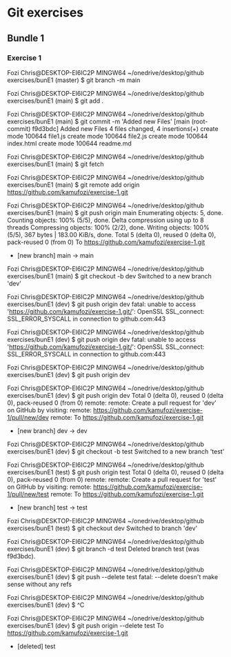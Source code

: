 # Git exercises
## Bundle 1
### Exercise 1
Fozi Chris@DESKTOP-EI6IC2P MINGW64 ~/onedrive/desktop/github exercises/bunE1 (master)
$ git branch -m main

Fozi Chris@DESKTOP-EI6IC2P MINGW64 ~/onedrive/desktop/github exercises/bunE1 (main)
$ git add .

Fozi Chris@DESKTOP-EI6IC2P MINGW64 ~/onedrive/desktop/github exercises/bunE1 (main)
$ git commit -m 'Added new Files'
[main (root-commit) f9d3bdc] Added new Files
 4 files changed, 4 insertions(+)
 create mode 100644 file1.js
 create mode 100644 file2.js
 create mode 100644 index.html
 create mode 100644 readme.md

Fozi Chris@DESKTOP-EI6IC2P MINGW64 ~/onedrive/desktop/github exercises/bunE1 (main)
$ git fetch

Fozi Chris@DESKTOP-EI6IC2P MINGW64 ~/onedrive/desktop/github exercises/bunE1 (main)
$ git remote add origin https://github.com/kamufozi/exercise-1.git

Fozi Chris@DESKTOP-EI6IC2P MINGW64 ~/onedrive/desktop/github exercises/bunE1 (main)
$ git push origin main
Enumerating objects: 5, done.
Counting objects: 100% (5/5), done.
Delta compression using up to 8 threads
Compressing objects: 100% (2/2), done.
Writing objects: 100% (5/5), 367 bytes | 183.00 KiB/s, done.
Total 5 (delta 0), reused 0 (delta 0), pack-reused 0 (from 0)
To https://github.com/kamufozi/exercise-1.git
 * [new branch]      main -> main

Fozi Chris@DESKTOP-EI6IC2P MINGW64 ~/onedrive/desktop/github exercises/bunE1 (main)
$ git checkout -b dev
Switched to a new branch 'dev'

Fozi Chris@DESKTOP-EI6IC2P MINGW64 ~/onedrive/desktop/github exercises/bunE1 (dev)
$ git push origin dev
fatal: unable to access 'https://github.com/kamufozi/exercise-1.git/': OpenSSL SSL_connect: SSL_ERROR_SYSCALL in connection to github.com:443

Fozi Chris@DESKTOP-EI6IC2P MINGW64 ~/onedrive/desktop/github exercises/bunE1 (dev)
$ git push origin dev
fatal: unable to access 'https://github.com/kamufozi/exercise-1.git/': OpenSSL SSL_connect: SSL_ERROR_SYSCALL in connection to github.com:443

Fozi Chris@DESKTOP-EI6IC2P MINGW64 ~/onedrive/desktop/github exercises/bunE1 (dev)
$ git push origin dev


Fozi Chris@DESKTOP-EI6IC2P MINGW64 ~/onedrive/desktop/github exercises/bunE1 (dev)
$ git push origin dev
Total 0 (delta 0), reused 0 (delta 0), pack-reused 0 (from 0)
remote:
remote: Create a pull request for 'dev' on GitHub by visiting:
remote:      https://github.com/kamufozi/exercise-1/pull/new/dev
remote:
To https://github.com/kamufozi/exercise-1.git
 * [new branch]      dev -> dev

Fozi Chris@DESKTOP-EI6IC2P MINGW64 ~/onedrive/desktop/github exercises/bunE1 (dev)
$ git checkout -b test
Switched to a new branch 'test'

Fozi Chris@DESKTOP-EI6IC2P MINGW64 ~/onedrive/desktop/github exercises/bunE1 (test)
$ git push origin test
Total 0 (delta 0), reused 0 (delta 0), pack-reused 0 (from 0)
remote:
remote: Create a pull request for 'test' on GitHub by visiting:
remote:      https://github.com/kamufozi/exercise-1/pull/new/test
remote:
To https://github.com/kamufozi/exercise-1.git
 * [new branch]      test -> test

Fozi Chris@DESKTOP-EI6IC2P MINGW64 ~/onedrive/desktop/github exercises/bunE1 (test)
$ git checkout dev
Switched to branch 'dev'

Fozi Chris@DESKTOP-EI6IC2P MINGW64 ~/onedrive/desktop/github exercises/bunE1 (dev)
$ git branch -d test
Deleted branch test (was f9d3bdc).

Fozi Chris@DESKTOP-EI6IC2P MINGW64 ~/onedrive/desktop/github exercises/bunE1 (dev)
$ git push --delete test
fatal: --delete doesn't make sense without any refs

Fozi Chris@DESKTOP-EI6IC2P MINGW64 ~/onedrive/desktop/github exercises/bunE1 (dev)
$ ^C

Fozi Chris@DESKTOP-EI6IC2P MINGW64 ~/onedrive/desktop/github exercises/bunE1 (dev)
$ git push origin --delete test
To https://github.com/kamufozi/exercise-1.git
 - [deleted]         test

 